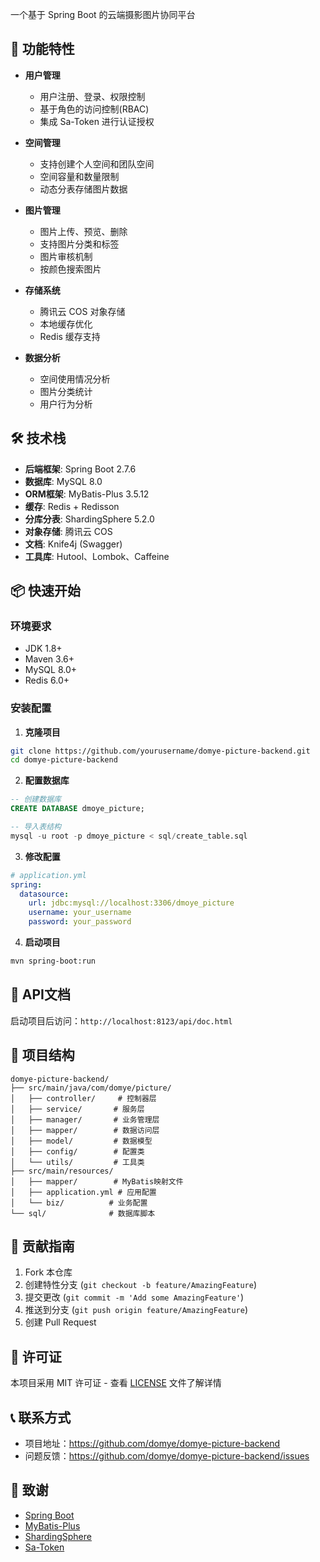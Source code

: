 一个基于 Spring Boot 的云端摄影图片协同平台

## 🚀 功能特性

- **用户管理**
  - 用户注册、登录、权限控制
  - 基于角色的访问控制(RBAC)
  - 集成 Sa-Token 进行认证授权

- **空间管理**
  - 支持创建个人空间和团队空间
  - 空间容量和数量限制
  - 动态分表存储图片数据

- **图片管理**
  - 图片上传、预览、删除
  - 支持图片分类和标签
  - 图片审核机制
  - 按颜色搜索图片

- **存储系统**
  - 腾讯云 COS 对象存储
  - 本地缓存优化
  - Redis 缓存支持

- **数据分析**
  - 空间使用情况分析
  - 图片分类统计
  - 用户行为分析

## 🛠️ 技术栈

- **后端框架**: Spring Boot 2.7.6
- **数据库**: MySQL 8.0
- **ORM框架**: MyBatis-Plus 3.5.12
- **缓存**: Redis + Redisson
- **分库分表**: ShardingSphere 5.2.0
- **对象存储**: 腾讯云 COS
- **文档**: Knife4j (Swagger)
- **工具库**: Hutool、Lombok、Caffeine

## 📦 快速开始

### 环境要求

- JDK 1.8+
- Maven 3.6+
- MySQL 8.0+
- Redis 6.0+

### 安装配置

1. **克隆项目**
```bash
git clone https://github.com/yourusername/domye-picture-backend.git
cd domye-picture-backend
```

2. **配置数据库**
```sql
-- 创建数据库
CREATE DATABASE dmoye_picture;

-- 导入表结构
mysql -u root -p dmoye_picture < sql/create_table.sql
```

3. **修改配置**
```yaml
# application.yml
spring:
  datasource:
    url: jdbc:mysql://localhost:3306/dmoye_picture
    username: your_username
    password: your_password
```

4. **启动项目**
```bash
mvn spring-boot:run
```

## 📖 API文档

启动项目后访问：`http://localhost:8123/api/doc.html`

## 📁 项目结构

```
domye-picture-backend/
├── src/main/java/com/domye/picture/
│   ├── controller/     # 控制器层
│   ├── service/       # 服务层
│   ├── manager/       # 业务管理层
│   ├── mapper/        # 数据访问层
│   ├── model/         # 数据模型
│   ├── config/        # 配置类
│   └── utils/         # 工具类
├── src/main/resources/
│   ├── mapper/        # MyBatis映射文件
│   ├── application.yml # 应用配置
│   └── biz/          # 业务配置
└── sql/              # 数据库脚本
```

## 🤝 贡献指南

1. Fork 本仓库
2. 创建特性分支 (`git checkout -b feature/AmazingFeature`)
3. 提交更改 (`git commit -m 'Add some AmazingFeature'`)
4. 推送到分支 (`git push origin feature/AmazingFeature`)
5. 创建 Pull Request

## 📄 许可证

本项目采用 MIT 许可证 - 查看 [LICENSE](LICENSE) 文件了解详情

## 📞 联系方式

- 项目地址：https://github.com/domye/domye-picture-backend
- 问题反馈：https://github.com/domye/domye-picture-backend/issues

## 🙏 致谢

- [Spring Boot](https://spring.io/projects/spring-boot)
- [MyBatis-Plus](https://baomidou.com/)
- [ShardingSphere](https://shardingsphere.apache.org/)
- [Sa-Token](https://sa-token.dev33.cn/)
